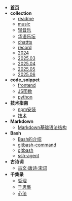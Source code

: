 * [**首页**](README)
* **collection**
    * [readme](collection/readme)
    * [music](collection/music)
    * [轻音乐](collection/轻音乐)
    * [华语乐坛](collection/华语乐坛)
    * [chattts](collection/chattts)
    * [record](collection/record)
    * [2024](collection/2024)
    * [2025.03](collection/2025_03)
    * [2025.04](collection/2025_04)
    * [2025.05](collection/2025_05)
    * [2025.06](collection/2025_06)
* **code_snippet**
    * [frontend](code_snippet/frontend)
    * [JS函数](code_snippet/JS函数)
    * [python](code_snippet/python)
* **技术指南**
    * [npm安装](技术指南/npm安装)
    * [技术](技术指南/技术)
* **Markdown**
    * [Markdown基础语法结构](markdown/01.Markdown的11种基本语法)
* **Bash**
    * [Bash的介绍](bash/001.bash的介绍)
    * [gitbash-command](bash/002.gitbash-command)
    * [gitbash](bash/003.gitbash)
    * [ssh-agent](bash/004.ssh-agent)
* **古诗词**
    * [古文·唐诗·宋词](古诗词/001.古文)
* **千集录**
    * [哲理](千集录/001.哲理)
    * [千思集](千集录/002.千思集)
    * [心法](千集录/003.心法)